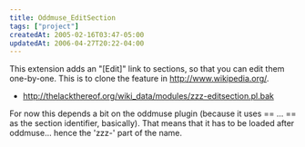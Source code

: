 ```yaml
---
title: Oddmuse_EditSection
tags: ["project"]
createdAt: 2005-02-16T03:47-05:00
updatedAt: 2006-04-27T20:22-04:00
---
```


This extension adds an "[Edit]" link to sections, so that you can edit them one-by-one. This is to clone the feature in http://www.wikipedia.org/.

* http://thelackthereof.org/wiki_data/modules/zzz-editsection.pl.bak

For now this depends a bit on the oddmuse plugin (because it uses == ... == as the section identifier, basically). That means that it has to be loaded after oddmuse... hence the 'zzz-' part of the name.

